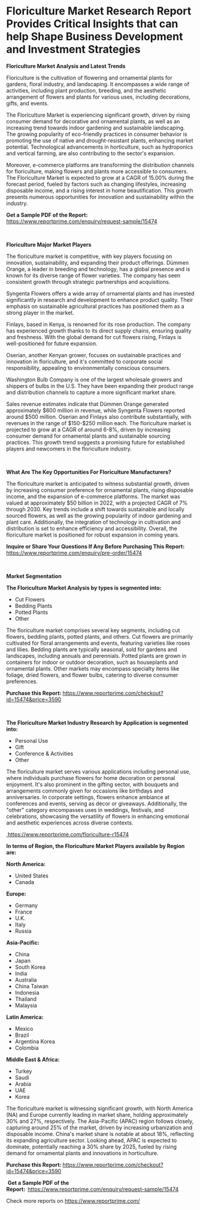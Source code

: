 <p><h1>Floriculture Market Research Report Provides Critical Insights that can help Shape Business Development and Investment Strategies</h1></p><p><strong>Floriculture Market Analysis and Latest Trends</strong></p>
<p><p>Floriculture is the cultivation of flowering and ornamental plants for gardens, floral industry, and landscaping. It encompasses a wide range of activities, including plant production, breeding, and the aesthetic arrangement of flowers and plants for various uses, including decorations, gifts, and events.</p><p>The Floriculture Market is experiencing significant growth, driven by rising consumer demand for decorative and ornamental plants, as well as an increasing trend towards indoor gardening and sustainable landscaping. The growing popularity of eco-friendly practices in consumer behavior is promoting the use of native and drought-resistant plants, enhancing market potential. Technological advancements in horticulture, such as hydroponics and vertical farming, are also contributing to the sector's expansion.</p><p>Moreover, e-commerce platforms are transforming the distribution channels for floriculture, making flowers and plants more accessible to consumers. The Floriculture Market is expected to grow at a CAGR of 15.00% during the forecast period, fueled by factors such as changing lifestyles, increasing disposable income, and a rising interest in home beautification. This growth presents numerous opportunities for innovation and sustainability within the industry.</p></p>
<p><strong>Get a Sample PDF of the Report:&nbsp;</strong> <a href="https://www.reportprime.com/enquiry/request-sample/15474?utm_campaign=2632&utm_medium=2&utm_source=Github&utm_content=ia&utm_term=20032025&utm_id=floriculture">https://www.reportprime.com/enquiry/request-sample/15474</a></p>
<p>&nbsp;</p>
<p><strong>Floriculture Major Market Players</strong></p>
<p><p>The floriculture market is competitive, with key players focusing on innovation, sustainability, and expanding their product offerings. Dümmen Orange, a leader in breeding and technology, has a global presence and is known for its diverse range of flower varieties. The company has seen consistent growth through strategic partnerships and acquisitions.</p><p>Syngenta Flowers offers a wide array of ornamental plants and has invested significantly in research and development to enhance product quality. Their emphasis on sustainable agricultural practices has positioned them as a strong player in the market.</p><p>Finlays, based in Kenya, is renowned for its rose production. The company has experienced growth thanks to its direct supply chains, ensuring quality and freshness. With the global demand for cut flowers rising, Finlays is well-positioned for future expansion.</p><p>Oserian, another Kenyan grower, focuses on sustainable practices and innovation in floriculture, and it's committed to corporate social responsibility, appealing to environmentally conscious consumers.</p><p>Washington Bulb Company is one of the largest wholesale growers and shippers of bulbs in the U.S. They have been expanding their product range and distribution channels to capture a more significant market share.</p><p>Sales revenue estimates indicate that Dümmen Orange generated approximately $600 million in revenue, while Syngenta Flowers reported around $500 million. Oserian and Finlays also contribute substantially, with revenues in the range of $150-$250 million each. The floriculture market is projected to grow at a CAGR of around 6-8%, driven by increasing consumer demand for ornamental plants and sustainable sourcing practices. This growth trend suggests a promising future for established players and newcomers in the floriculture industry.</p></p>
<p>&nbsp;</p>
<p><strong>What Are The Key Opportunities For Floriculture Manufacturers?</strong></p>
<p><p>The floriculture market is anticipated to witness substantial growth, driven by increasing consumer preference for ornamental plants, rising disposable income, and the expansion of e-commerce platforms. The market was valued at approximately $50 billion in 2022, with a projected CAGR of 7% through 2030. Key trends include a shift towards sustainable and locally sourced flowers, as well as the growing popularity of indoor gardening and plant care. Additionally, the integration of technology in cultivation and distribution is set to enhance efficiency and accessibility. Overall, the floriculture market is positioned for robust expansion in coming years.</p></p>
<p><strong>Inquire or Share Your Questions If Any Before Purchasing This Report:</strong> <a href="https://www.reportprime.com/enquiry/pre-order/15474?utm_campaign=2632&utm_medium=2&utm_source=Github&utm_content=ia&utm_term=20032025&utm_id=floriculture">https://www.reportprime.com/enquiry/pre-order/15474</a></p>
<p>&nbsp;</p>
<p><strong>Market Segmentation</strong></p>
<p><strong>The Floriculture Market Analysis by types is segmented into:</strong></p>
<p><ul><li>Cut Flowers</li><li>Bedding Plants</li><li>Potted Plants</li><li>Other</li></ul></p>
<p><p>The floriculture market comprises several key segments, including cut flowers, bedding plants, potted plants, and others. Cut flowers are primarily cultivated for floral arrangements and events, featuring varieties like roses and lilies. Bedding plants are typically seasonal, sold for gardens and landscapes, including annuals and perennials. Potted plants are grown in containers for indoor or outdoor decoration, such as houseplants and ornamental plants. Other markets may encompass specialty items like foliage, dried flowers, and flower bulbs, catering to diverse consumer preferences.</p></p>
<p><strong>Purchase this Report:&nbsp;</strong><a href="https://www.reportprime.com/checkout?id=15474&price=3590&utm_campaign=2632&utm_medium=2&utm_source=Github&utm_content=ia&utm_term=20032025&utm_id=floriculture">https://www.reportprime.com/checkout?id=15474&price=3590</a></p>
<p>&nbsp;</p>
<p><strong>The Floriculture Market Industry Research by Application is segmented into:</strong></p>
<p><ul><li>Personal Use</li><li>Gift</li><li>Conference & Activities</li><li>Other</li></ul></p>
<p><p>The floriculture market serves various applications including personal use, where individuals purchase flowers for home decoration or personal enjoyment. It's also prominent in the gifting sector, with bouquets and arrangements commonly given for occasions like birthdays and anniversaries. In corporate settings, flowers enhance ambiance at conferences and events, serving as décor or giveaways. Additionally, the "other" category encompasses uses in weddings, festivals, and celebrations, showcasing the versatility of flowers in enhancing emotional and aesthetic experiences across diverse contexts.</p></p>
<p><a href="https://www.reportprime.com/floriculture-r15474?utm_campaign=2632&utm_medium=2&utm_source=Github&utm_content=ia&utm_term=20032025&utm_id=floriculture">&nbsp;https://www.reportprime.com/floriculture-r15474</a></p>
<p><strong>In terms of Region, the Floriculture Market Players available by Region are:</strong></p>
<p>
    <p> <strong> North America: </strong>
        <ul>
            <li>United States</li>
            <li>Canada</li>
        </ul>
        </p> 
    <p> <strong> Europe: </strong>
        <ul>
            <li>Germany</li>
            <li>France</li>
            <li>U.K.</li>
            <li>Italy</li>
            <li>Russia</li>
        </ul>
        </p> 
    <p> <strong> Asia-Pacific: </strong>
        <ul>
            <li>China</li>
            <li>Japan</li>
            <li>South Korea</li>
            <li>India</li>
            <li>Australia</li>
            <li>China Taiwan</li>
            <li>Indonesia</li>
            <li>Thailand</li>
            <li>Malaysia</li>
        </ul>
        </p> 
    <p> <strong> Latin America: </strong>
        <ul>
            <li>Mexico</li>
            <li>Brazil</li>
            <li>Argentina Korea</li>
            <li>Colombia</li>
        </ul>
        </p> 
    <p> <strong> Middle East & Africa: </strong>
        <ul>
            <li>Turkey</li>
            <li>Saudi</li>
            <li>Arabia</li>
            <li>UAE</li>
            <li>Korea</li>
        </ul>
    </p>
    </p>
<p><p>The floriculture market is witnessing significant growth, with North America (NA) and Europe currently leading in market share, holding approximately 30% and 27%, respectively. The Asia-Pacific (APAC) region follows closely, capturing around 25% of the market, driven by increasing urbanization and disposable income. China's market share is notable at about 18%, reflecting its expanding agriculture sector. Looking ahead, APAC is expected to dominate, potentially reaching a 30% share by 2025, fueled by rising demand for ornamental plants and innovations in horticulture.</p></p>
<p><strong>Purchase this Report: </strong><a href="https://www.reportprime.com/checkout?id=15474&price=3590&utm_campaign=2632&utm_medium=2&utm_source=Github&utm_content=ia&utm_term=20032025&utm_id=floriculture">https://www.reportprime.com/checkout?id=15474&price=3590</a></p>
<p>&nbsp;<strong>Get a Sample PDF of the Report:&nbsp;&nbsp;</strong><a href="https://www.reportprime.com/enquiry/request-sample/15474?utm_campaign=2632&utm_medium=2&utm_source=Github&utm_content=ia&utm_term=20032025&utm_id=floriculture">https://www.reportprime.com/enquiry/request-sample/15474</a></p>
<p><strong></strong></p>
<p>Check more reports on <a href="https://www.reportprime.com/?utm_campaign=2632&utm_medium=2&utm_source=Github&utm_content=ia&utm_term=20032025&utm_id=floriculture">https://www.reportprime.com/</a></p>